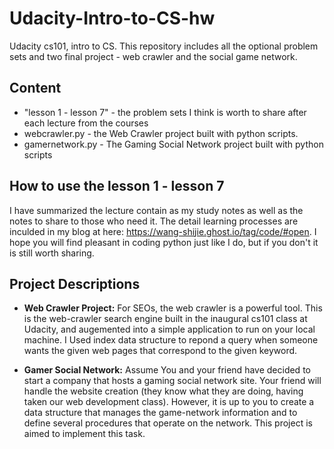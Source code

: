 # Udacity-Intro-to-CS-hw
Udacity cs101, intro to CS. This repository includes all the optional problem sets and two final project - web crawler and the social game network.

## Content

* "lesson 1 - lesson 7" - the problem sets I think is worth to share after each lecture from the courses
* webcrawler.py - the Web Crawler project built with python scripts.
* gamernetwork.py - The Gaming Social Network project built with python scripts

## How to use the lesson 1 - lesson 7
I have summarized the lecture contain as my study notes as well as the notes to share to those who need it. The detail learning processes are inculded in my blog at here: https://wang-shijie.ghost.io/tag/code/#open. I hope you will find pleasant in coding python just like I do, but if you don't it is still worth sharing.

## Project Descriptions

* **Web Crawler Project:** For SEOs, the web crawler is a powerful tool. This is the web-crawler search engine built in the inaugural cs101 class at Udacity, and augemented into a simple application to run on your local machine. I Used index data structure to repond a query when someone wants the given web pages that correspond to the given keyword.


* **Gamer Social Network:** Assume You and your friend have decided to start a company that hosts a gaming social network site. Your friend will handle the website creation (they know what they are doing, having taken our web development class). However, it is up to you to create a data structure that manages the game-network information and to define several procedures that operate on the network. This project is aimed to implement this task.